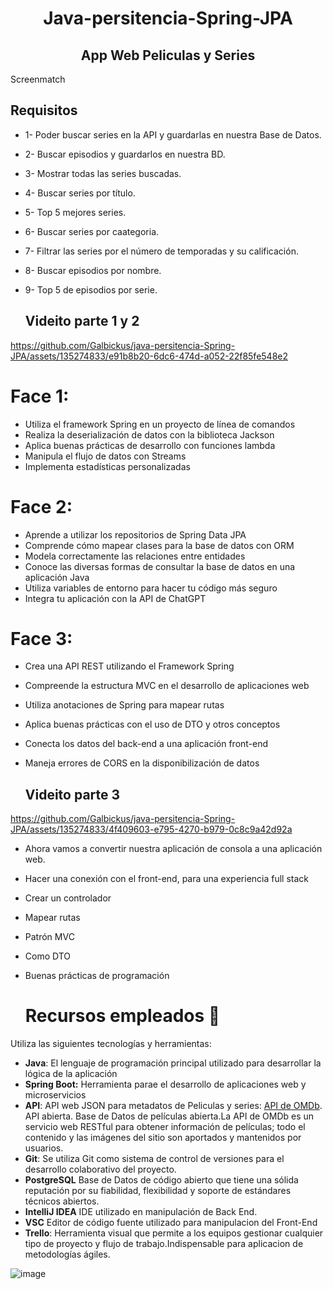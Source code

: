

<h1 align="center">Java-persitencia-Spring-JPA</h1>

<h2 align="center">
App Web Peliculas y Series
</h2>
 Screenmatch

 ## Requisitos

- 1- Poder buscar series en la API y guardarlas en nuestra Base de Datos.
- 2- Buscar episodios y guardarlos en nuestra BD.
- 3- Mostrar todas las series buscadas.
- 4- Buscar series por título.
- 5- Top 5 mejores series.
- 6- Buscar series por caategoria.
- 7- Filtrar las series por el número de temporadas y su calificación.
- 8- Buscar episodios por nombre.
- 9- Top 5 de episodios por serie.

  ## Videito parte 1 y 2 

https://github.com/Galbickus/java-persitencia-Spring-JPA/assets/135274833/e91b8b20-6dc6-474d-a052-22f85fe548e2



  

# Face 1:
- Utiliza el framework Spring en un proyecto de línea de comandos
- Realiza la deserialización de datos con la biblioteca Jackson
- Aplica buenas prácticas de desarrollo con funciones lambda
- Manipula el flujo de datos con Streams
- Implementa estadísticas personalizadas

# Face 2:

- Aprende a utilizar los repositorios de Spring Data JPA
- Comprende cómo mapear clases para la base de datos con ORM
- Modela correctamente las relaciones entre entidades
- Conoce las diversas formas de consultar la base de datos en una aplicación Java
- Utiliza variables de entorno para hacer tu código más seguro
- Integra tu aplicación con la API de ChatGPT

# Face 3:

- Crea una API REST utilizando el Framework Spring
- Compreende la estructura MVC en el desarrollo de aplicaciones web
- Utiliza anotaciones de Spring para mapear rutas
- Aplica buenas prácticas con el uso de DTO y otros conceptos
- Conecta los datos del back-end a una aplicación front-end
- Maneja errores de CORS en la disponibilización de datos

  ## Videito parte 3

  

https://github.com/Galbickus/java-persitencia-Spring-JPA/assets/135274833/4f409603-e795-4270-b979-0c8c9a42d92a



* Ahora vamos a convertir nuestra aplicación de consola a una aplicación web. 
* Hacer una conexión con el front-end, para una experiencia full stack 
* Crear un controlador
* Mapear rutas
* Patrón  MVC
* Como DTO
* Buenas prácticas de programación

  # Recursos empleados 🚀
Utiliza las siguientes tecnologías y herramientas:
- **Java**: El lenguaje de programación principal utilizado para desarrollar la lógica de la aplicación
- **Spring Boot:** Herramienta parae el desarrollo de aplicaciones web y microservicios 
- **API**: API web JSON para metadatos de Peliculas y series: <a href="https://www.omdbapi.com/">API de OMDb</a>. API abierta. Base de Datos de películas abierta.La API de OMDb es un servicio web RESTful para obtener información de películas; todo el contenido y las imágenes del sitio son aportados y mantenidos por usuarios.
- **Git**: Se utiliza Git como sistema de control de versiones para el desarrollo colaborativo del proyecto.
- **PostgreSQL** Base de Datos de código abierto que tiene una sólida reputación por su fiabilidad, flexibilidad y soporte de estándares técnicos abiertos.
- **IntelliJ IDEA** IDE utilizado en manipulación de Back End.
- **VSC** Editor de código fuente utilizado para manipulacion del Front-End
- **Trello**: Herramienta visual que permite a los equipos gestionar cualquier tipo de proyecto y flujo de trabajo.Indispensable para aplicacion de metodologías ágiles.

  
![image](https://github.com/Galbickus/java-persitencia-Spring-JPA/assets/135274833/ec7ca333-0504-442a-8431-079162b4c8d3)
